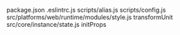 package.json
.eslintrc.js
scripts/alias.js
scripts/config.js
src/platforms/web/runtime/modules/style.js transformUnit
src/core/instance/state.js initProps